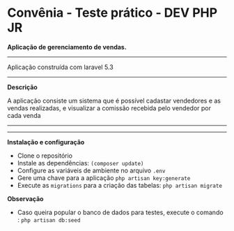 # Convênia - Teste prático - DEV PHP JR


**Aplicação de gerenciamento de vendas.**

 ***
 Aplicação construída com laravel  5.3

***
**Descrição**

A aplicação consiste um sistema que é possível cadastar vendedores e as vendas realizadas, e visualizar a comissão recebida pelo vendedor por cada venda

***

***

**Instalação e configuração**

+ Clone o repositório
+ Instale as dependências: `(composer update)`
+ Configure as variáveis de ambiente  no arquivo `.env`
+ Gere uma chave para a aplicação `php artisan key:generate`
+ Execute as `migrations` para a criação das tabelas: `php artisan migrate`

**Observação**

+ Caso queira popular o banco de dados para testes, execute o comando : `php artisan db:seed`
